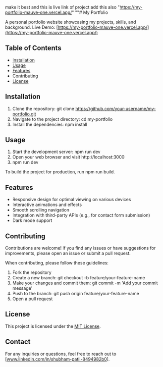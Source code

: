 make it best and this is live link of project add this also "https://my-portfolio-mauve-one.vercel.app/"  ""# My Portfolio

A personal portfolio website showcasing my projects, skills, and background.
Live Demo: [https://my-portfolio-mauve-one.vercel.app/](https://my-portfolio-mauve-one.vercel.app/)

## Table of Contents

- [Installation](#installation)
- [Usage](#usage)
- [Features](#features)
- [Contributing](#contributing)
- [License](#license)

## Installation

1. Clone the repository: git clone https://github.com/your-username/my-portfolio.git
2. Navigate to the project directory: cd my-portfolio
3. Install the dependencies: npm install

## Usage

1. Start the development server: npm run dev
2. Open your web browser and visit http://localhost:3000
4. npm run dev

To build the project for production, run npm run build.

## Features

- Responsive design for optimal viewing on various devices
- Interactive animations and effects
- Smooth scrolling navigation
- Integration with third-party APIs (e.g., for contact form submission)
- Dark mode support

## Contributing

Contributions are welcome! If you find any issues or have suggestions for improvements, please open an issue or submit a pull request.

When contributing, please follow these guidelines:

1. Fork the repository
2. Create a new branch: git checkout -b feature/your-feature-name
3. Make your changes and commit them: git commit -m 'Add your commit message'
4. Push to the branch: git push origin feature/your-feature-name
5. Open a pull request

## License

This project is licensed under the [MIT License](LICENSE.md).
## Contact

For any inquiries or questions, feel free to reach out to [www.linkedin.com/in/shubham-patil-8494982b0].
